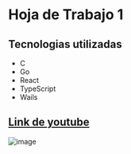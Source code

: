 # Hoja de Trabajo 1

## Tecnologias utilizadas
- C
- Go
- React
- TypeScript
- Wails


## [Link de youtube](https://youtu.be/DMOJZ1iCaMM)

![image](https://github.com/JoshF8/SO1_1S2024_201708845_HT1/assets/25260910/0b835f54-953f-4ce7-be94-81541eafa6cc)
